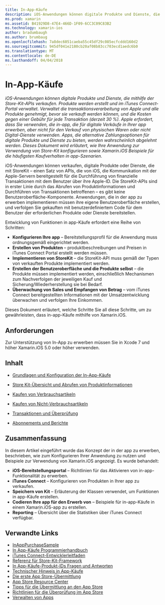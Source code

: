 ```yaml
---
title: In-App-Käufe
description: iOS-Anwendungen können digitale Produkte und Dienste, die mithilfe der Store-Kit-APIs verkaufen. Produkte werden erstellt und im iTunes Connect-Portal verwaltet. Verwaltet die transaktionsverarbeitung von Apple und alle Produkte genehmigt, bevor sie verkauft werden können, und die Kosten gegen einer Gebühr für jede Transaktion (derzeit 30 %). Apple erfordert, dass Sie verwenden, die in-app, die für digitale Verkäufe in Ihrer app erwerben, aber nicht für den Verkauf von physischen Waren oder nicht Digital-Dienste verwenden. Apps, die alternative Zahlungsoptionen für digitale Produkte und Dienste zu bieten, werden wahrscheinlich abgelehnt werden. Dieses Dokument wird erläutert, wie Ihre Anwendung zur Verwendung von Store-Kit konfigurieren sowie Xamarin.iOS Beispiele für die häufigsten Kaufverhalten in app-Szenarien.
ms.prod: xamarin
ms.assetid: B41929D8-47E4-466D-1F09-6CC3C09C83B2
ms.technology: xamarin-ios
author: bradumbaugh
ms.author: brumbaug
ms.openlocfilehash: 7a8dec6051caeba55c45df29c085ecfcddd160d2
ms.sourcegitcommit: 945df041e2180cb20af08b83cc703ecd1aedc6b0
ms.translationtype: MT
ms.contentlocale: de-DE
ms.lasthandoff: 04/04/2018
---
```

# <a name="in-app-purchasing"></a>In-App-Käufe

_iOS-Anwendungen können digitale Produkte und Dienste, die mithilfe der Store-Kit-APIs verkaufen. Produkte werden erstellt und im iTunes Connect-Portal verwaltet. Verwaltet die transaktionsverarbeitung von Apple und alle Produkte genehmigt, bevor sie verkauft werden können, und die Kosten gegen einer Gebühr für jede Transaktion (derzeit 30 %). Apple erfordert, dass Sie verwenden, die in-app, die für digitale Verkäufe in Ihrer app erwerben, aber nicht für den Verkauf von physischen Waren oder nicht Digital-Dienste verwenden. Apps, die alternative Zahlungsoptionen für digitale Produkte und Dienste zu bieten, werden wahrscheinlich abgelehnt werden. Dieses Dokument wird erläutert, wie Ihre Anwendung zur Verwendung von Store-Kit konfigurieren sowie Xamarin.iOS Beispiele für die häufigsten Kaufverhalten in app-Szenarien._


iOS-Anwendungen können verkaufen, digitale Produkte oder Dienste, die mit StoreKit – einen Satz von APIs, die von iOS, die Kommunikation mit der Apple-Servern bereitgestellt für die Durchführung von finanzielle Transaktionen mit dem Benutzer über ihre Apple-ID. Die StoreKit-APIs sind in erster Linie durch das Abrufen von Produktinformationen und Durchführen von Transaktionen betroffenen – es gibt keine Benutzeroberfläche-Komponente. Anwendungen, die in der app zu erwerben implementieren müssen ihre eigene Benutzeroberfläche erstellen, und verfolgen Sie gekauften mit benutzerdefiniertem Code für dem Benutzer der erforderlichen Produkte oder Dienste bereitstellen.

Entwicklung von Funktionen in app-Käufe erfordert eine Reihe von Schritten:

-  **Konfigurieren Ihre app** – Bereitstellungsprofil für die Anwendung muss ordnungsgemäß eingerichtet werden.
-  **Erstellen von Produkten** – produktbeschreibungen und Preisen in iTunes Connect Portal erstellt werden müssen.
-  **Implementieren von StoreKit** – die StoreKit-API muss gemäß der Typen von verkauften Produkte implementiert werden.
-  **Erstellen der Benutzeroberfläche und die Produkte selbst** – die Produkte müssen implementiert werden, einschließlich Mechanismen zum Nachverfolgen der jeweiligen Kauf und Sicherung/Wiederherstellung sie bei Bedarf.
-  **Überwachung von Sales und Empfangen von Betrag** – vom iTunes Connect bereitgestellten Informationen mit der Umsatzentwicklung überwachen und verfolgen Ihre Einkommen.


Dieses Dokument erläutert, welche Schritte Sie all diese Schritte, um zu gewährleisten, dass in-app-Käufe mithilfe von Xamarin.iOS.


## <a name="requirements"></a>Anforderungen

Zur Unterstützung von In-App zu erwerben müssen Sie in Xcode 7 und höher Xamarin.iOS 5.0 oder höher verwenden.

## <a name="contents"></a>Inhalt

 * [Grundlagen und Konfiguration der In-App-Käufe](~/ios/platform/in-app-purchasing/in-app-purchase-basics-and-configuration.md)

 * [Store Kit-Übersicht und Abrufen von Produktinformationen](~/ios/platform/in-app-purchasing/store-kit-overview-and-retreiving-product-information.md)

 * [Kaufen von Verbrauchsartikeln](~/ios/platform/in-app-purchasing/purchasing-consumable-products.md)

 * [Kaufen von Nicht-Verbrauchsartikeln](~/ios/platform/in-app-purchasing/purchasing-non-consumable-products.md)

 * [Transaktionen und Überprüfung](~/ios/platform/in-app-purchasing/transactions-and-verification.md)

 * [Abonnements und Berichte](~/ios/platform/in-app-purchasing/subscriptions-and-reporting.md)


## <a name="summary"></a>Zusammenfassung

In diesem Artikel eingeführt wurde das Konzept der in der app zu erwerben, beschrieben, wie zum Konfigurieren Ihrer Anwendung zu nutzen und Beispiele zur Verwendung von Xamarin.iOS angezeigt. Es wurde behandelt:

-  **iOS-Bereitstellungsportal** – Richtlinien für das Aktivieren von in-app-Funktionalität zu erwerben.
-  **iTunes Connect** – Konfigurieren von Produkten in Ihrer app zu verkaufen.
-  **Speichern von Kit** – Erläuterung der Klassen verwendet, um Funktionen in app-Käufe erstellen.
-  **Codieren Ihre app für den Erwerb von** – Beispiele für in-app-Käufe in einem Xamarin.iOS-app zu erstellen.
-  **Reporting** – Übersicht über die Statistiken über iTunes Connect verfügbar.


## <a name="related-links"></a>Verwandte Links

- [InAppPurchaseSample](https://developer.xamarin.com/samples/StoreKit/)
- [In App-Käufe Programmierhandbuch](https://developer.apple.com/library/ios/documentation/NetworkingInternet/Conceptual/StoreKitGuide/Introduction.html)
- [iTunes Connect-Entwicklerleitfaden](https://developer.apple.com/library/ios/documentation/LanguagesUtilities/Conceptual/iTunesConnect_Guide/iTunesConnect_Guide.pdf)
- [Referenz für Store-Kit-Framework](https://developer.apple.com/library/ios/documentation/StoreKit/Reference/StoreKit_Collection/StoreKit_Collection.pdf)
- [In App-Käufe-Produkt-IDs Fragen und Antworten](https://developer.apple.com/library/ios/#qa/qa1329/_index.html)
- [Technischer Hinweis in App-Käufe](https://developer.apple.com/library/ios/#technotes/tn2259/_index.html)
- [Die erste App Store-Übermittlung](https://developer.apple.com/library/ios/documentation/IDEs/Conceptual/AppDistributionGuide/Introduction/Introduction.html)
- [App Store Resource Center](https://developer.apple.com/appstore/index.html)
- [Tipps für die Übermittlung an den App Store](https://developer.apple.com/appstore/resources/submission/tips.html)
- [Richtlinien für die Überprüfung im App Store](https://developer.apple.com/appstore/resources/approval/guidelines.html)
- [Verwalten von Apps](https://developer.apple.com/appstore/resources/managing/index.html)
